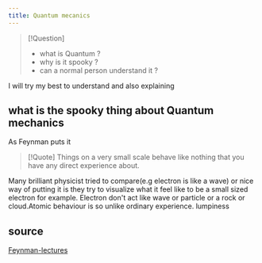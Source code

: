 ```yaml
---
title: Quantum mecanics 
---
```


> [!Question]
> + what is Quantum ?
> + why is it spooky ?
> + can a normal person understand it ?

I will try my best to understand and also explaining  

## what is the spooky thing about Quantum mechanics

As Feynman puts it

>[!Quote]
>Things on a very small scale behave like nothing that
you have any direct experience about.

Many brilliant physicist tried to compare(e.g electron is like a wave)
or  nice way of putting it is they try to visualize what it feel like to
be a small sized electron for example.
Electron don't act like wave or particle or a rock or cloud.Atomic behaviour
is so unlike ordinary experience.
lumpiness

## source

[Feynman-lectures](https://www.feynmanlectures.caltech.edu/III_01.html)
